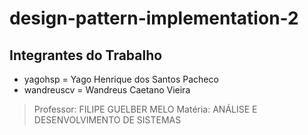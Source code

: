 # design-pattern-implementation-2
 
## **Integrantes do Trabalho**

 - yagohsp = Yago Henrique dos Santos Pacheco
 - wandreuscv = Wandreus Caetano Vieira

>  Professor: FILIPE GUELBER MELO
>  Matéria: ANÁLISE E DESENVOLVIMENTO DE SISTEMAS